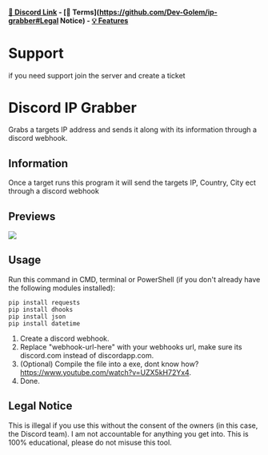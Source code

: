 #### [🔗 Discord Link](https://discord.gg/zzugRm6Sbk) - [📖 Terms](https://github.com/Dev-Golem/ip-grabber#Legal Notice) - [💡 Features](https://github.com/Dev-Golem/ip-grabber#Infomation)

# Support
if you need support join the server and create a ticket

# Discord IP Grabber
Grabs a targets IP address and sends it along with its information through a discord webhook.

## Information
Once a target runs this program it will send the targets IP, Country, City ect through a discord webhook

## Previews
![](https://i.imgur.com/mBm1wyU.png)

## Usage
Run this command in CMD, terminal or PowerShell (if you don't already have the following modules installed):
```
pip install requests
pip install dhooks
pip install json
pip install datetime
```
1. Create a discord webhook.
2. Replace "webhook-url-here" with your webhooks url, make sure its discord.com instead of discordapp.com.
3. (Optional) Compile the file into a exe, dont know how? https://www.youtube.com/watch?v=UZX5kH72Yx4.
4. Done.

## Legal Notice
This is illegal if you use this without the consent of the owners (in this case, the Discord team). I am not accountable for anything you get into. This is 100% educational, please do not misuse this tool.
